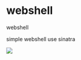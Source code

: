 webshell
========

webshell

simple webshell
use sinatra

![](http://images.gsmlg.com/webshell.png)
